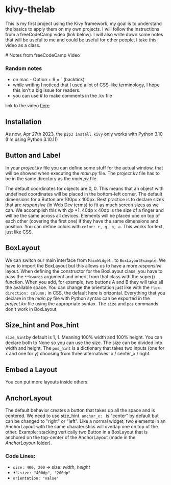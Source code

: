 # kivy-thelab
 
This is my first project using the Kivy framework, my goal is to understand the basics to apply them on my own projects.
I will follow the instructions from a freeCodeCamp video (link below).
I will also write down some notes that will be useful to me and could be useful for other people, I take this video as a class.

# Notes from freeCodeCamp Video

### Random notes
- on mac - Option + 9 = ` (backtick)
- while writing I noticed that I used a lot of CSS-like terminology, I hope this isn't a big issue for readers.
- you can use # to make comments in the .kv file

link to the video [here](https://youtu.be/l8Imtec4ReQ)

## Installation

As now, Apr 27th 2023, the  ```pip3 install kivy```  only works with Python 3.10
(I'm using Python 3.10.11)

## Button and Label

In your _project.kv_ file you can define some stuff for the actual window, that will be showed when executing the _main.py_ file. 
The _project.kv_ file has to be in the same directory as the _main.py_ file.

The default coordinates for objects are 0, 0. This means that an object with undefined coordinates will be placed in the bottom-left corner.
The default dimensions for a Button are 100px x 100px.
Best practice is to declare sizes that are _responsive_ (in Web Dev terms) to fit as much screen sizes as we can. We accomplish this with _dp_ *1. 40dp x 40dp is the size of a finger and will be the same across all devices.
Elements will be placed one on top of each other (covering the first one) if they have the same dimensions and position. 
You can define colors with ```color: r, g, b, a```. This works for text, just like CSS.

## BoxLayout

We can switch our main interface from ```MainWidget:``` to ```BoxLayoutExample```. 
We have to import the BoxLayout but this allows us to have a more _responsive_ layout.
When defining the constructor for the BoxLayout class, you have to pass the ```**kwargs``` argument and inherit from that class with the super() function. 
When you add, for example, two buttons A and B they will take all the available space.
You can change the orientation just like with the ```flex-direction: column;``` in CSS, the default here is orizontal.
Everything that you declare in the _main.py_ file with Python syntax can be exported in the _project.kv_ file using the appropriate syntax.
The ```size``` and ```pos``` commands don't work in BoxLayout.

## Size_hint and Pos_hint
```size_hint```by default is 1, 1. Meaning 100% width and 100% height. You can declare both to None so you can use the size. The size can be divided into width and height.
The ```pos_hint``` is a dictionary that takes two inputs (one for x and one for y) choosing from three alternatives: x / center_x / right.

## Embed a Layout
You can put more layouts inside others. 

## AnchorLayout
The default behavior creates a button that takes up all the space and is centered. We need to use size_hint.
```anchor_x: ``` is "center" by default but can be changed to "right" or "left".
Like a normal widget, two elements in an AnchorLayout with the same charateristics will overlap one on top of the other.
Example: stacking vertically two Button in a BoxLayout that is anchored on the top-center of the AnchorLayout (made in the _AnchorLayour_ folder).


### Code Lines: 
- ```size: 400, 200``` -> size: _width_, _height_
- *1: ```size: "400dp", "200dp"```
- ```orientation: "value"```
